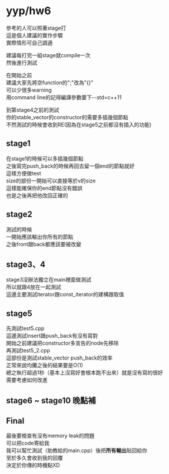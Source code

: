 yyp/hw6
========

參考的人可以照著stage打<br>
這是個人建議的實作步驟<br>
實際情形可自己調適

建議每打完一組stage就compile一次<br>
然後進行測試


在開始之前<br>
建議大家先將空function的";"改為"{}"<br>
可以少很多warning<br>
用command line的記得編譯參數要下--std=c++11<br>


到第stage4之前的測試<br>
你的stable_vector的constructor的需要多插幾個節點<br>
不然測試的時候會收到RE(因為在stage5之前都沒有插入的功能)


stage1
--------
在stage1的時候可以多插幾個節點<br>
之後寫完push_back的時候再回去留一個end的節點就好<br>
這樣方便做test<br>
size的部份一開始可以直接等於v的size<br>
這樣能確保你的end節點沒有錯誤<br>
也是之後再把他改回正確的<br>




stage2
--------
測試的時候<br>
一開始應該輸出你所有的節點<br>
之後front跟back都應該要被改變


stage3、4
--------
stage3沒辦法獨立在main裡面做測試<br>
所以就跟4放在一起測試<br>
這邊主要測試iterator跟const_iterator的建構跟取值


stage5
----------
先測試test5.cpp<br>
這邊測試insert跟push_back有沒有寫對<br>
開始之前建議把constructor多宣告的node先移除<br>
再測試test5_2.cpp<br>
這部份是測試stable_vector push_back的效率<br>
正常來說均攤之後的結果要是O(1)<br>
總之執行超過1秒（基本上沒寫好會根本跑不出來）就是沒有寫的很好<br>
需要考慮如何改進


stage6 ~ stage10 晚點補
----------


Final
---------
最後要檢查有沒有memory leak的問題<br>
可以把code寄給我<br>
我可以幫忙測試（助教給的main.cpp）後把**所有輸出**貼回給你<br>
至於多久會收到我的回覆<br>
決定於你傳的時機點XD
